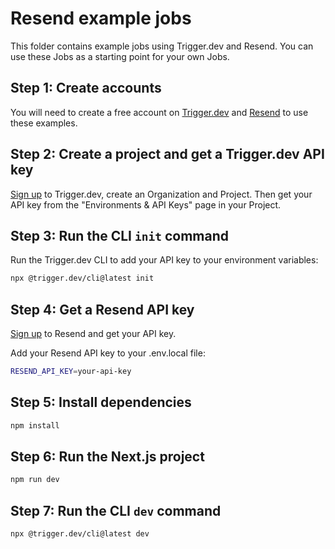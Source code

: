 # Resend example jobs

This folder contains example jobs using Trigger.dev and Resend. You can use these Jobs as a starting point for your own Jobs.

## **Step 1:** Create accounts

You will need to create a free account on [Trigger.dev](https://cloud.trigger.dev) and [Resend](https://resend.com) to use these examples.

## **Step 2:** Create a project and get a Trigger.dev API key

[Sign up](https://cloud.trigger.dev) to Trigger.dev, create an Organization and Project. Then get your API key from the "Environments & API Keys" page in your Project.

## **Step 3:** Run the CLI `init` command

Run the Trigger.dev CLI to add your API key to your environment variables:

```bash
npx @trigger.dev/cli@latest init
```

## **Step 4:** Get a Resend API key

[Sign up](https://resend.com/signup) to Resend and get your API key.

Add your Resend API key to your .env.local file:

```bash
RESEND_API_KEY=your-api-key
```

## **Step 5:** Install dependencies

```bash
npm install
```

## **Step 6:** Run the Next.js project

```bash
npm run dev
```

## **Step 7:** Run the CLI `dev` command

```bash
npx @trigger.dev/cli@latest dev
```
